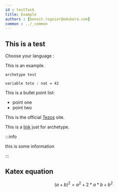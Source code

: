 ```yaml
---
id : testTask
title: Example
authors : [benoit.rognier@edukera.com]
common : ../_common
---
```


## This is a test

Choose your language : <div select-lang-selector="true" />

This is an example.

```archetype
archetype test

variable toto : nat = 42
```

This is a bullet point list:
* point one
* point two

This is the official [Tezos](https://tezos.com/) site.

This is a [link](https://archetype-lang.org/ "archetype") just for archetype.

:::info

this is some information

:::

## Katex equation

$$ (a+b)^2 = a^2 + 2*a*b + b^2 $$
